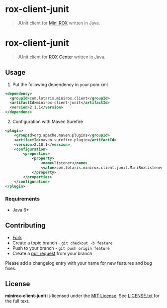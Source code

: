 # rox-client-junit

> JUnit client for [Mini ROX](https://github.com/lotaris/minirox) written in Java.

# rox-client-junit

> JUnit client for [ROX Center](https://github.com/lotaris/rox-center) written in Java.

## Usage

1. Put the following dependency in your pom.xml

```xml
<dependency>
  <groupId>com.lotaris.minirox.client</groupId>
  <artifactId>minirox-client-junit</artifactId>
  <version>2.1.1</version>
</dependenc>
```

2. Configuration with Maven Surefire

```xml
<plugin>
	<groupId>org.apache.maven.plugins</groupId>
	<artifactId>maven-surefire-plugin</artifactId>
	<version>2.18.1</version>
	<configuration>
		<properties>
			<property>
				<name>listener</name>
				<value>com.lotaris.minirox.client.junit.MiniRoxListener</value>
			</property>
		</properties>
	</configuration>
</plugin>
```
### Requirements

* Java 6+

## Contributing

* [Fork](https://help.github.com/articles/fork-a-repo)
* Create a topic branch - `git checkout -b feature`
* Push to your branch - `git push origin feature`
* Create a [pull request](http://help.github.com/pull-requests/) from your branch

Please add a changelog entry with your name for new features and bug fixes.

## License

**minirox-client-junit** is licensed under the [MIT License](http://opensource.org/licenses/MIT).
See [LICENSE.txt](LICENSE.txt) for the full text.
